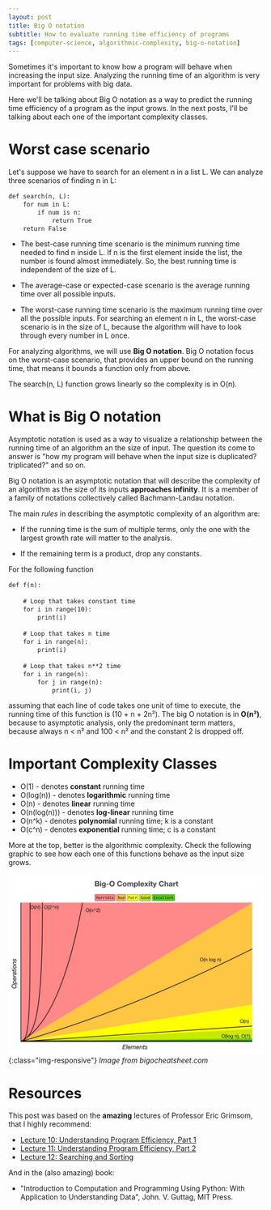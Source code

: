 ```yaml
---
layout: post
title: Big O notation
subtitle: How to evaluate running time efficiency of programs
tags: [computer-science, algorithmic-complexity, big-o-notation]
---
```


Sometimes it's important to know how a program will behave when increasing the
input size. Analyzing the running time of an algorithm is very important for problems
with big data.  

Here we'll be talking about Big O notation as a way to predict the running time
efficiency of a program as the input grows. In the next posts,
I'll be talking about each one of the important complexity classes.

# Worst case scenario  

Let's suppose we have to search for an element n in a list L. We can analyze three
scenarios of finding n in L:

```  
def search(n, L):
    for num in L:
        if num is n:
            return True
    return False
```  

- The best-case running time scenario is the minimum running time needed
to find n inside L. If n is the first element inside the list, the number is found almost
immediately. So, the best running time is independent of the size of L.

- The average-case or expected-case scenario is the average running time over all
possible inputs.

- The worst-case running time scenario is the maximum running time over all the possible inputs.
For searching an element n in L, the worst-case scenario is in the size of L, because the
algorithm will have to look through every number in L once.

For analyzing algorithms, we will use **Big O notation**. Big O notation focus on the worst-case
scenario, that provides an upper bound on the running time, that means it bounds a function only
from above.

The search(n, L) function grows linearly so the complexity is in O(n).

# What is Big O notation

Asymptotic notation is used as a way to visualize a relationship between the running time
of an algorithm an the size of input. The question its come to answer is "how my
program will behave when the input size is duplicated? triplicated?" and so on.  

Big O notation is an asymptotic notation that will describe the complexity of an algorithm
as the size of its inputs **approaches infinity**. It is a member of a family of notations
collectively called Bachmann-Landau notation.  

The main _rules_ in describing the asymptotic complexity of an algorithm are:

- If the running time is the sum of multiple terms, only the one with the largest
growth rate will matter to the analysis.  

- If the remaining term is a product, drop any constants.  

For the following function  

```  
def f(n):

    # Loop that takes constant time
    for i in range(10):
        print(i)

    # Loop that takes n time
    for i in range(n):
        print(i)

    # Loop that takes n**2 time
    for i in range(n):
        for j in range(n):
            print(i, j)
```  

assuming that each line of code takes one unit of time to execute, the running time
of this function is (10 + n + 2n²). The big O notation is in **O(n²)**, because to asymptotic
analysis, only the predominant term matters, because always n < n² and 100 < n² and the
constant 2 is dropped off.

# Important Complexity Classes


- O(1) - denotes **constant** running time
- O(log(n)) - denotes **logarithmic** running time
- O(n) - denotes **linear** running time
- O(n(log(n))) - denotes **log-linear** running time
- O(n^k) - denotes **polynomial** running time; k is a constant
- O(c^n) - denotes **exponential** running time; c is a constant

More at the top, better is the algorithmic complexity. Check the following graphic
to see how each one of this functions behave as the input size grows.

![big-o-notation](../img/big-o-notation.jpeg){:class="img-responsive"}
*Image from bigocheatsheet.com*


# Resources

This post was based on the **amazing** lectures of Professor Eric Grimsom, that I highly recommend:  

- [Lecture 10: Understanding Program Efficiency, Part 1](https://ocw.mit.edu/courses/electrical-engineering-and-computer-science/6-0001-introduction-to-computer-science-and-programming-in-python-fall-2016/lecture-videos/lecture-10-understanding-program-efficiency-part-1/)
- [Lecture 11: Understanding Program Efficiency, Part 2](https://ocw.mit.edu/courses/electrical-engineering-and-computer-science/6-0001-introduction-to-computer-science-and-programming-in-python-fall-2016/lecture-videos/lecture-11-understanding-program-efficiency-part-2/)
- [Lecture 12: Searching and Sorting](https://ocw.mit.edu/courses/electrical-engineering-and-computer-science/6-0001-introduction-to-computer-science-and-programming-in-python-fall-2016/lecture-videos/lecture-12-searching-and-sorting/)

And in the (also amazing) book:  
- "Introduction to Computation and Programming Using Python: With Application to Understanding Data", John. V. Guttag, MIT Press.  
